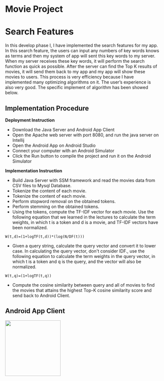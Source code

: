 # Movie Project


# Search Features

In this develop phase I, I have implemented the search features for my app. In this search feature, the users can input any numbers of key words knows as terms and then my system of app will sent this key words to my server. When my server receives these key words, it will perform the search function as quick as possible. After the server can find the Top K results of movies, it will send them back to my app and my app will show these movies to users. This process is very efficiency because I have implemented many optimizing algorithms on it. The user’s experience is also very good. The specific implement of algorithm has been showed below.

## Implementation Procedure 

__Deployment Instruction__
* Download the Java Server and Android App Client
* Open the Apache web server with port 8080, and run the java server on Intellij
* Open the Android App on Android Studio
* Connect your computer with an Android Simulator
* Click the Run button to compile the project and run it on the Android Simulator

__Implementation Instruction__
* Build Java Server with SSM framework and read the movies data from CSV files to Mysql Database.
* Tokenize the content of each movie.
* Tokenize the content of each movie.
* Perform stopword removal on the obtained tokens.
* Perform stemming on the obtained tokens.  
* Using the tokens, compute the TF-IDF vector for each movie. Use the following equation that we learned in the lectures to calculate the  term weights, in which t is a token and d is a movie, and TF-IDF vectors have been normalized. 
```
W(t,d)=(1+logTF(t,d))*(log(N/DF(t)))
```
* Given a query string, calculate the query vector and convert it to lower case. In calculating the query vector, don't consider IDF., use the following equation to calculate the term weights in the query vector, in which t is a token and q is the query, and the vector will also be normalized. 
```
W(t,q)=(1+logTF(t,q))
```
* Compute the cosine similarity between query and all of movies to find the movies that attains the highest Top-K cosine similarity score and send back to Android Client.

## Android App Client

<img src="https://lh6.googleusercontent.com/HCP578znIUvk8Qpkfr-hVNfg3QaA_yfI8AWIM2xbYQB2AHd0Gj09VjNWNshV5jcRxoTnbAaqj-svNZJ_iZH-PpZom71DjnUT4HZjs86QnfYXdukpUw=w271" width="180px">
